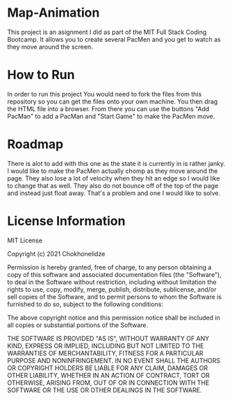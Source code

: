 # Map-Animation
This project is an asignment I did as part of the MIT Full Stack Coding Bootcamp. It allows you to create several PacMen and you get to watch as they move around the screen.
# How to Run
In order to run this project You would need to fork the files from this repository so you can get the files onto your own machine. You then drag the HTML file into a browser. From there you can use the buttons "Add PacMan" to add a PacMan and "Start Game" to make the PacMen move.
# Roadmap
There is alot to add with this one as the state it is currently in is rather janky. I would like to make the PacMen actually chomp as they move around the page. They also lose a lot of velocity when they hit an edge so I would like to change that as well. They also do not bounce off of the top of the page and instead just float away. That's a problem and one I would like to solve.
# License Information
MIT License

Copyright (c) 2021 Chokhonelidze

Permission is hereby granted, free of charge, to any person obtaining a copy of this software and associated documentation files (the "Software"), to deal in the Software without restriction, including without limitation the rights to use, copy, modify, merge, publish, distribute, sublicense, and/or sell copies of the Software, and to permit persons to whom the Software is furnished to do so, subject to the following conditions:

The above copyright notice and this permission notice shall be included in all copies or substantial portions of the Software.

THE SOFTWARE IS PROVIDED "AS IS", WITHOUT WARRANTY OF ANY KIND, EXPRESS OR IMPLIED, INCLUDING BUT NOT LIMITED TO THE WARRANTIES OF MERCHANTABILITY, FITNESS FOR A PARTICULAR PURPOSE AND NONINFRINGEMENT. IN NO EVENT SHALL THE AUTHORS OR COPYRIGHT HOLDERS BE LIABLE FOR ANY CLAIM, DAMAGES OR OTHER LIABILITY, WHETHER IN AN ACTION OF CONTRACT, TORT OR OTHERWISE, ARISING FROM, OUT OF OR IN CONNECTION WITH THE SOFTWARE OR THE USE OR OTHER DEALINGS IN THE SOFTWARE.

